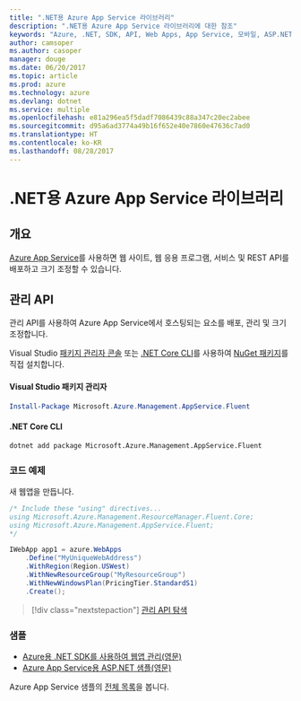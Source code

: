 ```yaml
---
title: ".NET용 Azure App Service 라이브러리"
description: ".NET용 Azure App Service 라이브러리에 대한 참조"
keywords: "Azure, .NET, SDK, API, Web Apps, App Service, 모바일, ASP.NET"
author: camsoper
ms.author: casoper
manager: douge
ms.date: 06/20/2017
ms.topic: article
ms.prod: azure
ms.technology: azure
ms.devlang: dotnet
ms.service: multiple
ms.openlocfilehash: e81a296ea5f5dadf7086439c88a347c20ec2abee
ms.sourcegitcommit: d95a6ad3774a49b16f652e40e7860e47636c7ad0
ms.translationtype: HT
ms.contentlocale: ko-KR
ms.lasthandoff: 08/28/2017
---
```

# <a name="azure-app-service-libraries-for-net"></a>.NET용 Azure App Service 라이브러리

## <a name="overview"></a>개요

[Azure App Service](/azure/app-service/app-service-value-prop-what-is)를 사용하면 웹 사이트, 웹 응용 프로그램, 서비스 및 REST API를 배포하고 크기 조정할 수 있습니다.

## <a name="management-api"></a>관리 API

관리 API를 사용하여 Azure App Service에서 호스팅되는 요소를 배포, 관리 및 크기 조정합니다.

Visual Studio [패키지 관리자 콘솔][PackageManager] 또는 [.NET Core CLI][DotNetCLI]를 사용하여 [NuGet 패키지](https://www.nuget.org/packages/Microsoft.Azure.Management.AppService.Fluent)를 직접 설치합니다.


#### <a name="visual-studio-package-manager"></a>Visual Studio 패키지 관리자

```powershell
Install-Package Microsoft.Azure.Management.AppService.Fluent
```

#### <a name="net-core-cli"></a>.NET Core CLI

```bash
dotnet add package Microsoft.Azure.Management.AppService.Fluent
```

### <a name="code-example"></a>코드 예제

새 웹앱을 만듭니다.

```csharp
/* Include these "using" directives...
using Microsoft.Azure.Management.ResourceManager.Fluent.Core;
using Microsoft.Azure.Management.AppService.Fluent;
*/

IWebApp app1 = azure.WebApps
    .Define("MyUniqueWebAddress")
    .WithRegion(Region.USWest)
    .WithNewResourceGroup("MyResourceGroup")
    .WithNewWindowsPlan(PricingTier.StandardS1)
    .Create();
```

> [!div class="nextstepaction"]
> [관리 API 탐색](/dotnet/api/overview/azure/appservice/management)

### <a name="samples"></a>샘플

* [Azure용 .NET SDK를 사용하여 웹앱 관리(영문)](https://azure.microsoft.com/en-us/resources/samples/app-service-web-dotnet-manage/)
* [Azure App Service용 ASP.NET 샘플(영문)](https://azure.microsoft.com/en-us/resources/samples/app-service-web-dotnet-get-started/)

Azure App Service 샘플의 [전체 목록](https://azure.microsoft.com/en-us/resources/samples/?platform=dotnet&term=app%20service)을 봅니다.

[PackageManager]: https://docs.microsoft.com/nuget/tools/package-manager-console
[DotNetCLI]: https://docs.microsoft.com/en-us/dotnet/core/tools/dotnet-add-package
